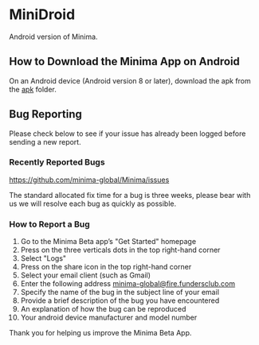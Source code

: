 # MiniDroid

Android version of Minima.

## How to Download the Minima App on Android 

On an Android device (Android version 8 or later), download the apk from the [apk](/apk) folder. 

## Bug Reporting

Please check below to see if your issue has already been logged before sending a new report.

### Recently Reported Bugs

https://github.com/minima-global/Minima/issues

The standard allocated fix time for a bug is three weeks, please bear with us we will resolve each bug as quickly as possible.

### How to Report a Bug

1. Go to the Minima Beta app’s "Get Started" homepage 
2. Press on the three verticals dots in the top right-hand corner 
3. Select "Logs" 
4. Press on the share icon in the top right-hand corner
5. Select your email client (such as Gmail) 
6. Enter the following address minima-global@fire.fundersclub.com
7. Specify the name of the bug in the subject line of your email
8. Provide a brief description of the bug you have encountered 
9. An explanation of how the bug can be reproduced
10. Your android device manufacturer and model number 

Thank you for helping us improve the Minima Beta App. 



